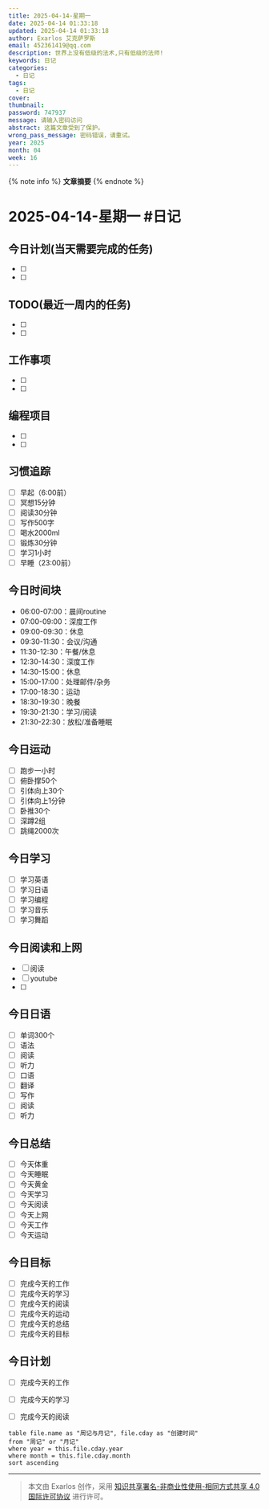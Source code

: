 ```yaml
---
title: 2025-04-14-星期一
date: 2025-04-14 01:33:18
updated: 2025-04-14 01:33:18
author: Exarlos 艾克萨罗斯
email: 452361419@qq.com
description: 世界上没有低级的法术,只有低级的法师!
keywords: 日记
categories:
  - 日记
tags:
  - 日记
cover:
thumbnail:
password: 747937
message: 请输入密码访问
abstract: 这篇文章受到了保护。
wrong_pass_message: 密码错误，请重试。
year: 2025
month: 04
week: 16
---
```


<!-- 在此处添加文章摘要 -->
{% note info %}
**文章摘要**
{% endnote %}

<!-- more -->

# 2025-04-14-星期一 #日记

## 今日计划(当天需要完成的任务)
- [ ] <!-- 昨日计划已完成 -->
- [ ] 

## TODO(最近一周内的任务)
- [ ] <!-- 昨日TODO已完成 -->
- [ ] 

## 工作事项
- [ ] <!-- 昨日工作已完成 -->
- [ ] 

## 编程项目
- [ ] <!-- 昨日编程项目已完成 -->
- [ ] 

## 习惯追踪
- [ ] 早起（6:00前）
- [ ] 冥想15分钟
- [ ] 阅读30分钟
- [ ] 写作500字
- [ ] 喝水2000ml
- [ ] 锻炼30分钟
- [ ] 学习1小时
- [ ] 早睡（23:00前）

## 今日时间块
- 06:00-07:00：晨间routine
- 07:00-09:00：深度工作
- 09:00-09:30：休息
- 09:30-11:30：会议/沟通
- 11:30-12:30：午餐/休息
- 12:30-14:30：深度工作
- 14:30-15:00：休息
- 15:00-17:00：处理邮件/杂务
- 17:00-18:30：运动
- 18:30-19:30：晚餐
- 19:30-21:30：学习/阅读
- 21:30-22:30：放松/准备睡眠

## 今日运动

- [ ] 跑步一小时
- [ ] 俯卧撑50个
- [ ] 引体向上30个
- [ ] 引体向上1分钟
- [ ] 卧推30个
- [ ] 深蹲2组
- [ ] 跳绳2000次

## 今日学习
- [ ] 学习英语
- [ ] 学习日语
- [ ] 学习编程
- [ ] 学习音乐
- [ ] 学习舞蹈

## 今日阅读和上网
- [ ] 阅读 
- [ ] youtube
- [ ] 

## 今日日语
- [ ] 单词300个
- [ ] 语法
- [ ] 阅读
- [ ] 听力
- [ ] 口语
- [ ] 翻译
- [ ] 写作
- [ ] 阅读
- [ ] 听力

## 今日总结

- [ ] 今天体重
- [ ] 今天睡眠
- [ ] 今天黄金
- [ ] 今天学习
- [ ] 今天阅读
- [ ] 今天上网
- [ ] 今天工作
- [ ] 今天运动

## 今日目标
- [ ] 完成今天的工作
- [ ] 完成今天的学习
- [ ] 完成今天的阅读
- [ ] 完成今天的运动
- [ ] 完成今天的总结
- [ ] 完成今天的目标

## 今日计划
- [ ] 完成今天的工作
- [ ] 完成今天的学习
- [ ] 完成今天的阅读


<!-- 以下内容仅在Obsidian中显示，在Hexo中会被忽略 -->
<!-- 月记和周记查询 (Obsidian Dataview) -->
```dataview
table file.name as "周记与月记", file.cday as "创建时间"
from "周记" or "月记"
where year = this.file.cday.year
where month = this.file.cday.month
sort ascending
```
<!-- 在Hexo中显示的替代内容 -->
<!-- 请访问我的周记和月记分类查看更多内容 -->




---
> 本文由 Exarlos 创作，采用 [知识共享署名-非商业性使用-相同方式共享 4.0 国际许可协议](http://creativecommons.org/licenses/by-nc-sa/4.0/) 进行许可。

<!-- Obsidian 元数据 (不会影响 Hexo 解析) -->
<!--
创建时间: 2025-04-14-星期一 01:33
year: 2025
month: 04
week: 16
day: 14
-->

